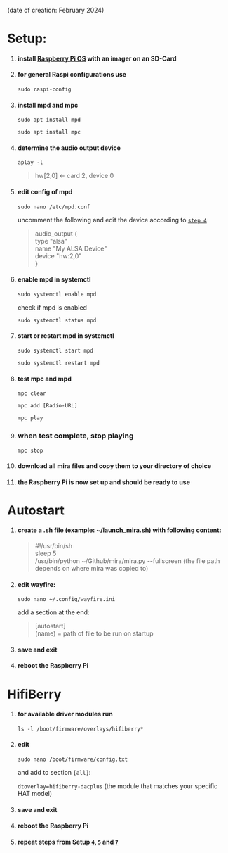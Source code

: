 (date of creation: February 2024)


# Setup:

1. #### install [Raspberry Pi OS](https://www.raspberrypi.com/software/ "Go to website") with an imager on an SD-Card

2. #### for general Raspi configurations use

    `sudo raspi-config`

3. #### install mpd and mpc

    `sudo apt install mpd`

    `sudo apt install mpc`

4. #### determine the audio output device

    `aplay -l`

    > hw[2,0] <- card 2, device 0

5. #### edit config of mpd

    `sudo nano /etc/mpd.conf`
    
    uncomment the following and edit the device according to [`step 4`](#determine-the-audio-output-device)
    
    >audio_output {  
    >   type          "alsa"  
    >   name          "My ALSA Device"  
    >   device       "hw:2,0"  
    >}

6. #### enable mpd in systemctl

    `sudo systemctl enable mpd`
    
    check if mpd is enabled

    `sudo systemctl status mpd`

7. #### start or restart mpd in systemctl

    `sudo systemctl start mpd`

    `sudo systemctl restart mpd`

8. #### test mpc and mpd
    
    `mpc clear`
    
    `mpc add [Radio-URL]`
    
    `mpc play`

9. ### when test complete, stop playing

    `mpc stop`

10. #### download all mira files and copy them to your directory of choice

11. #### the Raspberry Pi is now set up and should be ready to use



# Autostart

1. #### create a .sh file (example: ~/launch_mira.sh) with following content:
    
    > #!/usr/bin/sh  
    > sleep 5  
    > /usr/bin/python ~/Github/mira/mira.py --fullscreen  (the file path depends on where mira was copied to)

2. #### edit wayfire:

    `sudo nano ~/.config/wayfire.ini`

    add a section at the end:
    
    > [autostart]  
    > (name) = path of file to be run on startup

3. #### save and exit

4. #### reboot the Raspberry Pi





# HifiBerry 

1. #### for available driver modules run
    `ls -l /boot/firmware/overlays/hifiberry*`

2. #### edit 

    `sudo nano /boot/firmware/config.txt`
    
    and add to section `[all]`:

    `dtoverlay=hifiberry-dacplus`        (the module that matches your specific HAT model)

4. #### save and exit

5. #### reboot the Raspberry Pi

6. #### repeat steps from Setup [`4`](#determine-the-audio-output-device), [`5`](#edit-config-of-mpd) and [`7`](#start-or-restart-mpd-in-systemctl)

